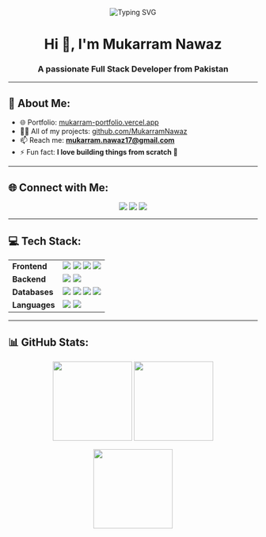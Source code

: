 <p align="center">
  <img src="https://readme-typing-svg.herokuapp.com?font=Fira+Code&weight=500&size=24&pause=1000&color=00C2FF&center=true&vCenter=true&width=600&lines=Full+Stack+Developer;MERN+%7C+Supabase+%7C+PostgreSQL;Problem+Solver+%7C+Tech+Enthusiast" alt="Typing SVG" />
</p>

<h1 align="center">Hi 👋, I'm Mukarram Nawaz</h1>
<h3 align="center">A passionate Full Stack Developer from Pakistan</h3>

---

## 💫 About Me:
- 🌐 Portfolio: [mukarram-portfolio.vercel.app](https://mukarram-portfolio.vercel.app/)  
- 👨‍💻 All of my projects: [github.com/MukarramNawaz](https://github.com/MukarramNawaz?tab=repositories)  
- 📫 Reach me: **mukarram.nawaz17@gmail.com**  
- ⚡ Fun fact: **I love building things from scratch 🚀**

---

## 🌐 Connect with Me:
<p align="center">
  <a href="https://www.linkedin.com/in/mukarram-nawaz"><img src="https://img.shields.io/badge/LinkedIn-0077B5?style=for-the-badge&logo=linkedin&logoColor=white"/></a>
  <a href="mailto:mukarram.nawaz17@gmail.com"><img src="https://img.shields.io/badge/Gmail-D14836?style=for-the-badge&logo=gmail&logoColor=white"/></a>
  <a href="https://mukarram-portfolio.vercel.app/"><img src="https://img.shields.io/badge/Portfolio-000000?style=for-the-badge&logo=vercel&logoColor=white"/></a>
</p>

---

## 💻 Tech Stack:
<p align="center">

<table>
  <tr>
    <td><b>Frontend</b></td>
    <td>
      <img src="https://img.shields.io/badge/html5-%23E34F26.svg?style=for-the-badge&logo=html5&logoColor=white"/>
      <img src="https://img.shields.io/badge/css3-%231572B6.svg?style=for-the-badge&logo=css3&logoColor=white"/>
      <img src="https://img.shields.io/badge/tailwindcss-%2338B2AC.svg?style=for-the-badge&logo=tailwind-css&logoColor=white"/>
      <img src="https://img.shields.io/badge/react-%2320232a.svg?style=for-the-badge&logo=react&logoColor=%2361DAFB"/>
    </td>
  </tr>
  <tr>
    <td><b>Backend</b></td>
    <td>
      <img src="https://img.shields.io/badge/node.js-6DA55F?style=for-the-badge&logo=node.js&logoColor=white"/>
      <img src="https://img.shields.io/badge/express.js-%23404d59.svg?style=for-the-badge&logo=express&logoColor=%2361DAFB"/>
    </td>
  </tr>
  <tr>
    <td><b>Databases</b></td>
    <td>
      <img src="https://img.shields.io/badge/mongodb-%234ea94b.svg?style=for-the-badge&logo=mongodb&logoColor=white"/>
      <img src="https://img.shields.io/badge/supabase-%233FCF8E.svg?style=for-the-badge&logo=supabase&logoColor=white"/>
      <img src="https://img.shields.io/badge/postgresql-%23316192.svg?style=for-the-badge&logo=postgresql&logoColor=white"/>
      <img src="https://img.shields.io/badge/sql-%2300599C.svg?style=for-the-badge&logo=sqlite&logoColor=white"/>
    </td>
  </tr>
  <tr>
    <td><b>Languages</b></td>
    <td>
      <img src="https://img.shields.io/badge/c++-%2300599C.svg?style=for-the-badge&logo=c%2B%2B&logoColor=white"/>
      <img src="https://img.shields.io/badge/javascript-%23323330.svg?style=for-the-badge&logo=javascript&logoColor=%23F7DF1E"/>
    </td>
  </tr>
</table>

</p>

---

## 📊 GitHub Stats:
<p align="center">
  <img src="https://github-readme-stats.vercel.app/api?username=MukarramNawaz&theme=radical&hide_border=false&include_all_commits=true&count_private=true&token=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" height="160px"/>
  <img src="https://github-readme-streak-stats.herokuapp.com/?user=MukarramNawaz&theme=radical&hide_border=false&token=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" height="160px"/>
</p>

<p align="center">
  <img src="https://github-readme-stats.vercel.app/api/top-langs/?username=MukarramNawaz&theme=radical&hide_border=false&layout=compact&token=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" height="160px"/>
</p>
